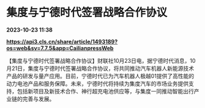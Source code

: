 # 集度与宁德时代签署战略合作协议

**2023-10-23 11:38**

**https://api3.cls.cn/share/article/1493189?os=web&sv=7.7.5&app=CailianpressWeb**

【集度与宁德时代签署战略合作协议】财联社10月23日电，据宁德时代消息，10月21日，集度与宁德时代签署战略合作协议，将共同推动汽车机器人新能源技术产品的研发与量产应用。目前，宁德时代已为汽车机器人极越01提供了高性能的动力电池产品和服务保障。未来，宁德时代将持续为集度汽车的市场业务提供支持，包括新项目及新技术合作、神行超充电池供应等，与集度一同推动智能出行产业链的完善与发展。